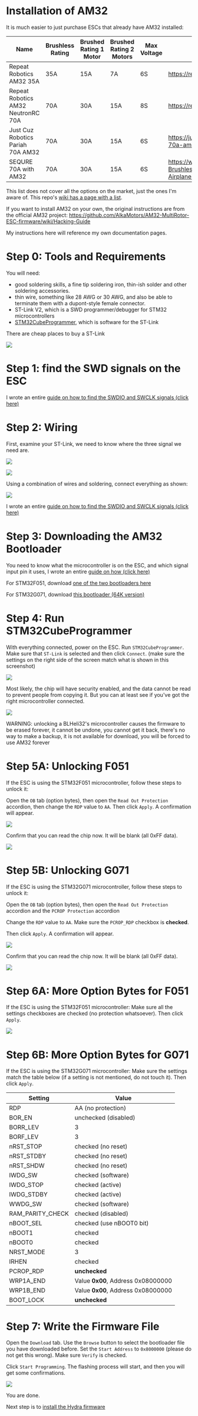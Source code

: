# Installation of AM32

It is much easier to just purchase ESCs that already have AM32 installed:

| Name | Brushless Rating | Brushed Rating 1 Motor | Brushed Rating 2 Motors | Max Voltage | URL |
|------|------------------|------------------------|-------------------------|-------------|-----|
| Repeat Robotics AM32 35A | 35A | 15A | 7A | 6S | https://repeat-robotics.com/buy/am32/ |
| Repeat Robotics AM32 NeutronRC 70A | 70A | 30A | 15A | 8S | https://repeat-robotics.com/buy/ |neutronrc-70a-g071-beetle-weapon-esc/
| Just Cuz Robotics Pariah 70A AM32 | 70A | 30A | 15A | 6S | https://justcuzrobotics.com/products/pariah-70a-am32-weapon-esc |
| SEQURE 70A with AM32 | 70A | 30A | 15A | 6S | https://www.amazon.com/SEQURE-Brushless-Electric-Controller-Airplanes/dp/B0CN6NB8CB/ |

This list does not cover all the options on the market, just the ones I'm aware of. This repo's [wiki has a page with a list](../../../wiki/ESCs-with-AM32-already-installed).

If you want to install AM32 on your own, the original instructions are from the official AM32 project: https://github.com/AlkaMotors/AM32-MultiRotor-ESC-firmware/wiki/Hacking-Guide

My instructions here will reference my own documentation pages.

# Step 0: Tools and Requirements

You will need:

 * good soldering skills, a fine tip soldering iron, thin-ish solder and other soldering accessories.
 * thin wire, something like 28 AWG or 30 AWG, and also be able to terminate them with a dupont-style female connector.
 * ST-Link V2, which is a SWD programmer/debugger for STM32 microcontrollers
 * [STM32CubeProgrammer](https://www.st.com/en/development-tools/stm32cubeprog.html), which is software for the ST-Link

There are cheap places to buy a ST-Link

![](imgs/buystlink.jpg)

# Step 1: find the SWD signals on the ESC

I wrote an entire [guide on how to find the SWDIO and SWCLK signals (click here)](other-hardware-hacking.md)

# Step 2: Wiring

First, examine your ST-Link, we need to know where the three signal we need are.

![](imgs/stlinkv2.jpg)

![](imgs/stlinkv2signals.jpg)

Using a combination of wires and soldering, connect everything as shown:

![](imgs/stlinkconnection.png)

I wrote an entire [guide on how to find the SWDIO and SWCLK signals (click here)](other-hardware-hacking.md)

# Step 3: Downloading the AM32 Bootloader

You need to know what the microcontroller is on the ESC, and which signal input pin it uses, I wrote an entire [guide on how (click here)](other-hardware-hacking.md)

For STM32F051, download [one of the two bootloaders here](https://github.com/AlkaMotors/AM32_Bootloader_F051/releases/tag/v11)

For STM32G071, download [this bootloader (64K version)](https://github.com/AlkaMotors/g071Bootloader/releases/tag/v7)

# Step 4: Run STM32CubeProgrammer

With everything connected, power on the ESC. Run `STM32CubeProgrammer`. Make sure that `ST-Link` is selected and then click `Connect`. (make sure the settings on the right side of the screen match what is shown in this screenshot)

![](imgs/am32install/clickconnect.png)

Most likely, the chip will have security enabled, and the data cannot be read to prevent people from copying it. But you can at least see if you've got the right microcontroller connected.

![](imgs/am32install/seetargetinformation.png)

WARNING: unlocking a BLHeli32's microcontroller causes the firmware to be erased forever, it cannot be undone, you cannot get it back, there's no way to make a backup, it is not available for download, you will be forced to use AM32 forever

# Step 5A: Unlocking F051

If the ESC is using the STM32F051 microcontroller, follow these steps to unlock it:

Open the `OB` tab (option bytes), then open the `Read Out Protection` accordion, then change the `RDP` value to `AA`. Then click `Apply`. A confirmation will appear.

![](imgs/am32install/f051_rdp.png)

Confirm that you can read the chip now. It will be blank (all 0xFF data).

![](imgs/am32install/g071_confirmread.png)

# Step 5B: Unlocking G071

If the ESC is using the STM32G071 microcontroller, follow these steps to unlock it:

Open the `OB` tab (option bytes), then open the `Read Out Protection` accordion and the `PCROP Protection` accordion

Change the `RDP` value to `AA`. Make sure the `PCROP_RDP` checkbox is **checked**.

Then click `Apply`. A confirmation will appear.

![](imgs/am32install/g071_unlock.png)

Confirm that you can read the chip now. It will be blank (all 0xFF data).

![](imgs/am32install/g071_confirmread.png)

# Step 6A: More Option Bytes for F051

If the ESC is using the STM32F051 microcontroller: Make sure all the settings checkboxes are checked (no protection whatsoever). Then click `Apply`.

![](imgs/am32install/f051_alloptions.png)

# Step 6B: More Option Bytes for G071

If the ESC is using the STM32G071 microcontroller: Make sure the settings match the table below (if a setting is not mentioned, do not touch it). Then click `Apply`.

| Setting      | Value           |
|--------------|-----------------|
| RDP          | AA (no protection) |
| BOR_EN       | unchecked (disabled) |
| BORR_LEV     | 3 |
| BORF_LEV     | 3 |
| nRST_STOP    | checked (no reset) |
| nRST_STDBY   | checked (no reset) |
| nRST_SHDW    | checked (no reset) |
| IWDG_SW      | checked (software) |
| IWDG_STOP    | checked (active) |
| IWDG_STDBY   | checked (active) |
| WWDG_SW      | checked (software) |
| RAM_PARITY_CHECK | checked (disabled) |
| nBOOT_SEL    | checked (use nBOOT0 bit) |
| nBOOT1       | checked |
| nBOOT0       | checked |
| NRST_MODE    | 3 |
| IRHEN        | checked |
| PCROP_RDP    | **unchecked** |
| WRP1A_END    | Value **0x00**, Address 0x08000000 |
| WRP1B_END    | Value **0x00**, Address 0x08000000 |
| BOOT_LOCK    | **unchecked** |

# Step 7: Write the Firmware File

Open the `Download` tab. Use the `Browse` button to select the bootloader file you have downloaded before. Set the `Start Address` to `0x8000000` (please do not get this wrong). Make sure `Verify` is checked.

Click `Start Programming`. The flashing process will start, and then you will get some confirmations.

![](imgs/am32install/download.png)

You are done.

Next step is to [install the Hydra firmware](install-firmware.md)
